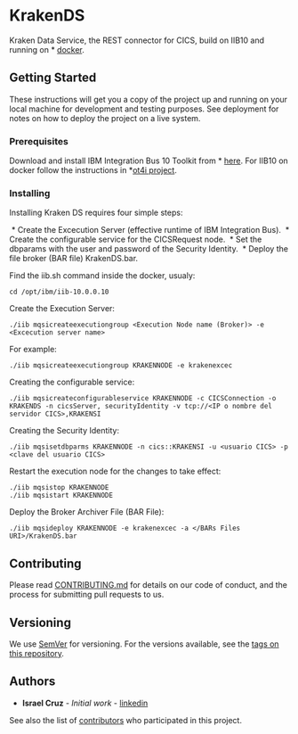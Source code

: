 # KrakenDS

Kraken Data Service, the REST connector for CICS, build on IIB10 and running on * [docker](https://github.com/ot4i/iib-docker).

## Getting Started

These instructions will get you a copy of the project up and running on your local machine for development and testing purposes. See deployment for notes on how to deploy the project on a live system.

### Prerequisites

Download and install IBM Integration Bus 10 Toolkit from * [here](http://www-01.ibm.com/support/docview.wss?uid=swg24042654).
For IIB10 on docker follow the instructions in *[ot4i project](https://github.com/ot4i/iib-docker).

### Installing

Installing Kraken DS requires four simple steps:

 * Create the Excecution Server (effective runtime of IBM Integration Bus).
 * Create the configurable service for the CICSRequest node.
 * Set the dbparams with the user and password of the Security Identity.
 * Deploy the file broker (BAR file) KrakenDS.bar.

Find the iib.sh command inside the docker, usualy:

```
cd /opt/ibm/iib-10.0.0.10
```

Create the Execution Server:

```
./iib mqsicreateexecutiongroup <Execution Node name (Broker)> -e <Excecution server name>
```
For example:

```
./iib mqsicreateexecutiongroup KRAKENNODE -e krakenexcec
```
Creating the configurable service:

```
./iib mqsicreateconfigurableservice KRAKENNODE -c CICSConnection -o KRAKENDS -n cicsServer, securityIdentity -v tcp://<IP o nombre del servidor CICS>,KRAKENSI
```
Creating the  Security Identity:

```
./iib mqsisetdbparms KRAKENNODE -n cics::KRAKENSI -u <usuario CICS> -p <clave del usuario CICS>
```
Restart the execution node for the changes to take effect:

```
./iib mqsistop KRAKENNODE 
./iib mqsistart KRAKENNODE
```

Deploy the Broker Archiver File (BAR File):

```
./iib mqsideploy KRAKENNODE -e krakenexcec -a </BARs Files URI>/KrakenDS.bar
```

## Contributing

Please read [CONTRIBUTING.md](https://github.com/israelcruzperez/krakends/blob/master/CONTRIBUTING.md) for details on our code of conduct, and the process for submitting pull requests to us.

## Versioning

We use [SemVer](http://semver.org/) for versioning. For the versions available, see the [tags on this repository](https://github.com/israelcruzperez/krakends/tags). 

## Authors

* **Israel Cruz** - *Initial work* - [linkedin](https://linkedin.com/in/israel-cruz-b9997429)

See also the list of [contributors](https://github.com/israelcruzperez/krakends/graphs/contributors) who participated in this project.



